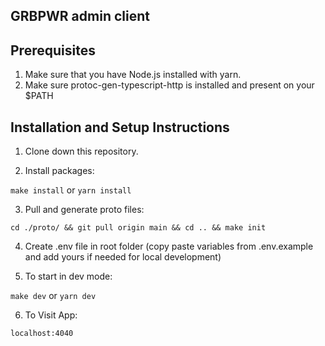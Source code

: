 ## GRBPWR admin client

## Prerequisites

1. Make sure that you have Node.js installed with yarn.
2. Make sure protoc-gen-typescript-http is installed and present on your $PATH

## Installation and Setup Instructions

1. Clone down this repository.

2. Install packages:

`make install` or `yarn install`

3. Pull and generate proto files:

`cd ./proto/ && git pull origin main && cd .. && make init`

4. Create .env file in root folder (copy paste variables from .env.example and add yours if needed for local development)

5. To start in dev mode:

`make dev` or `yarn dev`

6. To Visit App:

`localhost:4040`
